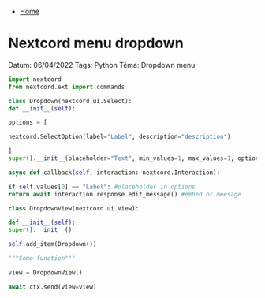 - [Home](/python/home)

# Nextcord menu dropdown 

Datum: 06/04/2022 
Tags: Python 
Téma: Dropdown menu 

```python 
import nextcord 
from nextcord.ext import commands 

class Dropdown(nextcord.ui.Select): 
def __init__(self): 

options = [ 

nextcord.SelectOption(label="Label", description="description") 

] 
super().__init__(placeholder="Text", min_values=1, max_values=1, options=options) 

async def callback(self, interaction: nextcord.Interaction): 

if self.values[0] == "Label": #placeholder in options 
return await interaction.response.edit_message() #embed or meesage 

class DropdownView(nextcord.ui.View): 

def __init__(self): 
super().__init__() 

self.add_item(Dropdown()) 

"""Some function""" 

view = DropdownView() 

await ctx.send(view=view) 
```
